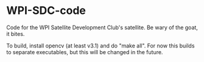# WPI-SDC-code
Code for the WPI Satellite Development Club's satellite. Be wary
of the goat, it bites.

To build, install opencv (at least v3.1) and do "make all". For now
this builds to separate executables, but this will be changed in the
future.

